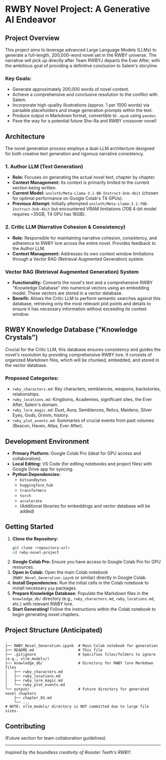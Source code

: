 # RWBY Novel Project: A Generative AI Endeavor

## Project Overview

This project aims to leverage advanced Large Language Models (LLMs) to generate a full-length, 200,000-word novel set in the RWBY universe. The narrative will pick up directly after Team RWBYJ departs the Ever After, with the ambitious goal of providing a definitive conclusion to Salem's storyline.

### Key Goals:
- Generate approximately 200,000 words of novel content.
- Achieve a comprehensive and conclusive resolution to the conflict with Salem.
- Incorporate high-quality illustrations (approx. 1 per 1000 words) via parsable placeholders and image generation prompts within the text.
- Produce output in Markdown format, convertible to `.epub` using `pandoc`.
- Pave the way for a potential future She-Ra and RWBY crossover novel!

## Architecture

The novel generation process employs a dual-LLM architecture designed for both creative text generation and rigorous narrative consistency.

### 1. Author LLM (Text Generation)
- **Role:** Focuses on generating the actual novel text, chapter by chapter.
- **Context Management:** Its context is primarily limited to the current section being written.
- **Current Model:** `unsloth/Meta-Llama-3.1-8B-Instruct-bnb-4bit` (chosen for optimal performance on Google Colab's T4 GPUs).
- **Previous Attempt:** Initially attempted `unsloth/Meta-Llama-3.1-70B-Instruct-bnb-4bit` but encountered VRAM limitations (70B 4-bit model requires ~35GB, T4 GPU has 16GB).

### 2. Critic LLM (Narrative Cohesion & Consistency)
- **Role:** Responsible for maintaining narrative cohesion, consistency, and adherence to RWBY lore across the entire novel. Provides feedback to the Author LLM.
- **Context Management:** Addresses its own context window limitations through a Vector RAG (Retrieval Augmented Generation) system.

### Vector RAG (Retrieval Augmented Generation) System
- **Functionality:** Converts the novel's text and a comprehensive RWBY "Knowledge Database" into numerical vectors using an embedding model. These vectors are stored in a vector database.
- **Benefit:** Allows the Critic LLM to perform semantic searches against this database, retrieving only the most relevant plot points and details to ensure it has necessary information without exceeding its context window.

## RWBY Knowledge Database ("Knowledge Crystals")

Crucial for the Critic LLM, this database ensures consistency and guides the novel's resolution by providing comprehensive RWBY lore. It consists of organized Markdown files, which will be chunked, embedded, and stored in the vector database.

### Proposed Categories:
- `rwby_characters.md`: Key characters, semblances, weapons, backstories, relationships.
- `rwby_locations.md`: Kingdoms, Academies, significant sites, the Ever After, Salem's domain.
- `rwby_lore_magic.md`: Dust, Aura, Semblances, Relics, Maidens, Silver Eyes, Gods, Grimm, history.
- `rwby_plot_events.md`: Summaries of crucial events from past volumes (Beacon, Haven, Atlas, Ever After).

## Development Environment

- **Primary Platform:** Google Colab Pro (ideal for GPU access and collaboration).
- **Local Editing:** VS Code (for editing notebooks and project files) with Google Drive app for syncing.
- **Python Dependencies:**
    - `bitsandbytes`
    - `huggingface_hub`
    - `transformers`
    - `torch`
    - `accelerate`
    - (Additional libraries for embeddings and vector database will be added)

## Getting Started

1.  **Clone the Repository:**
    ```bash
    git clone <repository-url>
    cd rwby-novel-project
    ```
2.  **Google Colab Pro:** Ensure you have access to Google Colab Pro for GPU resources.
3.  **Open in Colab:** Open the main Colab notebook (`RWBY_Novel_Generation.ipynb` or similar) directly in Google Colab.
4.  **Install Dependencies:** Run the initial cells in the Colab notebook to install necessary `pip` packages.
5.  **Prepare Knowledge Database:** Populate the Markdown files in the `knowledge_db/` directory (e.g., `rwby_characters.md`, `rwby_locations.md`, etc.) with relevant RWBY lore.
6.  **Start Generating!** Follow the instructions within the Colab notebook to begin generating novel chapters.

## Project Structure (Anticipated)

```
.
├── RWBY_Novel_Generation.ipynb  # Main Colab notebook for generation
├── README.md                    # This file
├── .gitignore                   # Specifies files/folders to ignore (e.g., vllm_models/)
├── knowledge_db/                # Directory for RWBY lore Markdown files
│   ├── rwby_characters.md
│   ├── rwby_locations.md
│   ├── rwby_lore_magic.md
│   └── rwby_plot_events.md
└── output/                      # Future directory for generated novel chapters
    ├── chapter_01.md
    └── ...
# NOTE: vllm_models/ directory is NOT committed due to large file sizes.
```

## Contributing

(Future section for team collaboration guidelines)

---
*Inspired by the boundless creativity of Rooster Teeth's RWBY.*
```